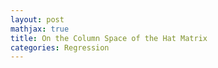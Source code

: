 ```yaml
---
layout: post
mathjax: true
title: On the Column Space of the Hat Matrix
categories: Regression
---
```




